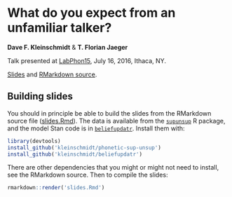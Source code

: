 # What do you expect from an unfamiliar talker?

__Dave F. Kleinschmidt__ & __T. Florian Jaeger__

Talk presented at [LabPhon15](https://www.labphon.org/labphon15/), July 16, 2016, Ithaca, NY.

[Slides](slides.html) and [RMarkdown source](slides.Rmd).

## Building slides

You should in principle be able to build the slides from the RMarkdown source file ([slides.Rmd]()). The data is available from the [`supunsup`](https://github.com/kleinschmidt/phonetic-sup-unsup) R package, and the model Stan code is in [`beliefupdatr`](https://github.com/kleinschmidt/beliefupdatr). Install them with:

```r
library(devtools)
install_github('kleinschmidt/phonetic-sup-unsup')
install_github('kleinschmidt/beliefupdatr')
```

There are other dependencies that you might or might not need to install, see the RMarkdown source. Then to compile the slides:

```r
rmarkdown::render('slides.Rmd')
```

